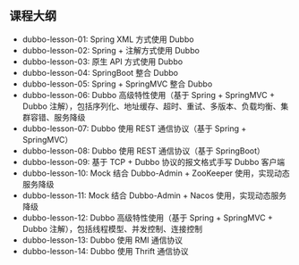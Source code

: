 ## 课程大纲

- dubbo-lesson-01: Spring XML 方式使用 Dubbo
- dubbo-lesson-02: Spring + 注解方式使用 Dubbo
- dubbo-lesson-03: 原生 API 方式使用 Dubbo
- dubbo-lesson-04: SpringBoot 整合 Dubbo
- dubbo-lesson-05: Spring + SpringMVC 整合 Dubbo
- dubbo-lesson-06: Dubbo 高级特性使用（基于 Spring + SpringMVC + Dubbo 注解），包括序列化、地址缓存、超时、重试、多版本、负载均衡、集群容错、服务降级
- dubbo-lesson-07: Dubbo 使用 REST 通信协议（基于 Spring + SpringMVC）
- dubbo-lesson-08: Dubbo 使用 REST 通信协议（基于 SpringBoot）
- dubbo-lesson-09: 基于 TCP + Dubbo 协议的报文格式手写 Dubbo 客户端 
- dubbo-lesson-10: Mock 结合 Dubbo-Admin + ZooKeeper 使用，实现动态服务降级
- dubbo-lesson-11: Mock 结合 Dubbo-Admin + Nacos 使用，实现动态服务降级
- dubbo-lesson-12: Dubbo 高级特性使用（基于 Spring + SpringMVC + Dubbo 注解），包括线程模型、并发控制、连接控制
- dubbo-lesson-13: Dubbo 使用 RMI 通信协议
- dubbo-lesson-14: Dubbo 使用 Thrift 通信协议
